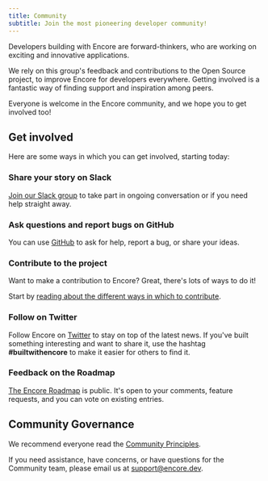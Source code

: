 ```yaml
---
title: Community
subtitle: Join the most pioneering developer community!
---
```


Developers building with Encore are forward-thinkers, who are working on exciting and innovative applications.

We rely on this group's feedback and contributions to the Open Source project, to improve Encore for developers everywhere.
Getting involved is a fantastic way of finding support and inspiration among peers.

Everyone is welcome in the Encore community, and we hope you to get involved too!

## Get involved

Here are some ways in which you can get involved, starting today:

### Share your story on Slack

[Join our Slack group](https://encore.dev/slack) to take part in ongoing conversation or if you need help straight away. 

### Ask questions and report bugs on GitHub

You can use [GitHub](https://github.com/encoredev/encore/discussions) to ask for help, report a bug, or share your ideas.

### Contribute to the project

Want to make a contribution to Encore? Great, there's lots of ways to do it!

Start by [reading about the different ways in which to contribute](/docs/community/contribute).

### Follow on Twitter

Follow Encore on [Twitter](https://twitter.com/encoredotdev) to stay on top of the latest news.
If you've built something interesting and want to share it, use the hashtag **#builtwithencore** to make it easier for others to find it.

### Feedback on the Roadmap

[The Encore Roadmap](https://encore.dev/roadmap) is public. It's open to your comments, feature requests, and you can vote on existing entries.

## Community Governance

We recommend everyone read the [Community Principles](/docs/community/principles).

If you need assistance, have concerns, or have questions for the Community team, please email us at [support@encore.dev](mailto:support@encore.dev).



